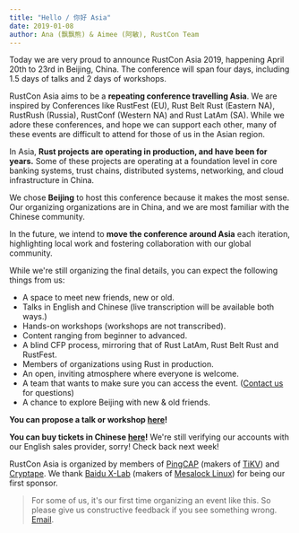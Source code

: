 ```yaml
---
title: "Hello / 你好 Asia"
date: 2019-01-08
author: Ana (飘飘熊) & Aimee (阿敏), RustCon Team
---
```


Today we are very proud to announce RustCon Asia 2019, happening April 20th to 23rd in Beijing, China. The conference will span four days, including 1.5 days of talks and 2 days of workshops.

<!--more-->

RustCon Asia aims to be a **repeating conference travelling Asia**. We are inspired by Conferences like RustFest (EU), Rust Belt Rust (Eastern NA), RustRush (Russia), RustConf (Western NA) and Rust LatAm (SA). While we adore these conferences, and hope we can support each other, many of these events are difficult to attend for those of us in the Asian region.

In Asia, **Rust projects are operating in production, and have been for years.** Some of these projects are operating at a foundation level in core banking systems, trust chains, distributed systems, networking, and cloud infrastructure in China.

We chose **Beijing** to host this conference because it makes the most sense. Our organizing organizations are in China, and we are most familiar with the Chinese community.

In the future, we intend to **move the conference around Asia** each iteration, highlighting local work and fostering collaboration with our global community.

While we're still organizing the final details, you can expect the following things from us:

* A space to meet new friends, new or old.
* Talks in English and Chinese (live transcription will be available both ways.)
* Hands-on workshops (workshops are not transcribed).
* Content ranging from beginner to advanced.
* A blind CFP process, mirroring that of Rust LatAm, Rust Belt Rust and RustFest.
* Members of organizations using Rust in production.
* An open, inviting atmosphere where everyone is welcome.
* A team that wants to make sure you can access the event. ([Contact us](mailto:ana@pingcap.com) for questions)
* A chance to explore Beijing with new & old friends.

**You can propose a talk or workshop [here](https://cfp.rustcon.asia/events/rustcon-asia)!**

**You can buy tickets in Chinese [here](http://www.huodongxing.com/event/6479456003900)!** We're still verifying our accounts with our English sales provider, sorry! Check back next week!

RustCon Asia is organized by members of [PingCAP](https://pingcap.com/) (makers of [TiKV](https://github.com/tikv/tikv)) and [Cryptape](https://www.cryptape.com/). We thank [Baidu X-Lab](http://xlab.baidu.com/) (makers of [Mesalock Linux](https://github.com/mesalock-linux)) for being our first sponsor.

> For some of us, it's our first time organizing an event like this. So please give us constructive feedback if you see something wrong. [Email](ana@pingcap.com).